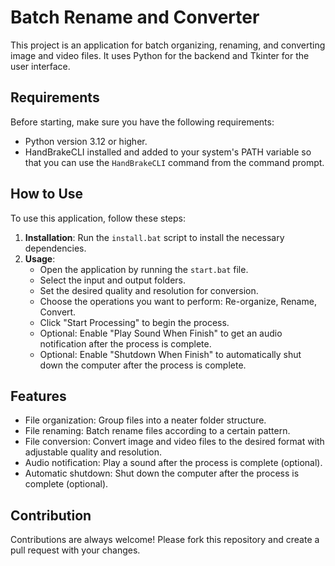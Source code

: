 # Batch Rename and Converter

This project is an application for batch organizing, renaming, and converting image and video files. It uses Python for the backend and Tkinter for the user interface.

## Requirements

Before starting, make sure you have the following requirements:

- Python version 3.12 or higher.
- HandBrakeCLI installed and added to your system's PATH variable so that you can use the `HandBrakeCLI` command from the command prompt.

## How to Use

To use this application, follow these steps:

1. **Installation**: Run the `install.bat` script to install the necessary dependencies.
2. **Usage**:
   - Open the application by running the `start.bat` file.
   - Select the input and output folders.
   - Set the desired quality and resolution for conversion.
   - Choose the operations you want to perform: Re-organize, Rename, Convert.
   - Click "Start Processing" to begin the process.
   - Optional: Enable "Play Sound When Finish" to get an audio notification after the process is complete.
   - Optional: Enable "Shutdown When Finish" to automatically shut down the computer after the process is complete.

## Features

- File organization: Group files into a neater folder structure.
- File renaming: Batch rename files according to a certain pattern.
- File conversion: Convert image and video files to the desired format with adjustable quality and resolution.
- Audio notification: Play a sound after the process is complete (optional).
- Automatic shutdown: Shut down the computer after the process is complete (optional).

## Contribution

Contributions are always welcome! Please fork this repository and create a pull request with your changes.
